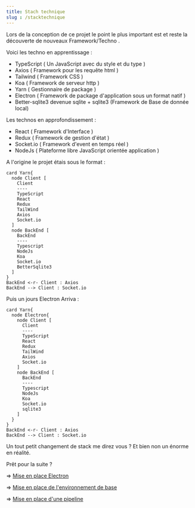 ```yaml
---
title: Stach technique
slug : /stacktechnique
---
```


Lors de la conception de ce projet le point le plus important est et reste la découverte de nouveaux Framework/Techno .

Voici les techno en apprentissage :

- TypeScript ( Un JavaScript avec du style et du type )
- Axios ( Framework pour les requête html )
- Tailwind ( Framework CSS )
- Koa ( Framework de serveur http )
- Yarn ( Gestionnaire de package )
- Electron ( Framework de package d'application sous un format natif )
- Better-sqlite3 devenue sqlite + sqlite3 (Framework de Base de donnée local)

Les technos en approfondissement :

- React ( Framework d'Interface )
- Redux ( Framework de gestion d'état )
- Socket.io ( Framework d'event en temps réel )
- NodeJs ( Plateforme libre JavaScript orientée application )

A l'origine le projet étais sous le format :

```plantuml A l'origine des temps
card Yarn{
  node Client [
    Client
    ----
    TypeScript
    React
    Redux
    TailWind
    Axios
    Socket.io
  ]
  node BackEnd [
    BackEnd
    ----
    Typescript
    NodeJs
    Koa
    Socket.io
    BetterSqlite3
  ]
}
BackEnd <-r- Client : Axios
BackEnd --> Client : Socket.io
```

Puis un jours Electron Arriva :

```plantuml A l'origine des temps
card Yarn{
  node Electron{
    node Client [
      Client
      ----
      TypeScript
      React
      Redux
      TailWind
      Axios
      Socket.io
    ]
    node BackEnd [
      BackEnd
      ----
      Typescript
      NodeJs
      Koa
      Socket.io
      sqlite3
    ]
  }
}
BackEnd <-r- Client : Axios
BackEnd --> Client : Socket.io
```

Un tout petit changement de stack me direz vous ? Et bien non un énorme en réalité.

Prêt pour la suite ?

=> [Mise en place Electron](/docs/electron)

=> [Mise en place de l'environnement de base](/docs/setup)

=> [Mise en place d'une pipeline](/docs/pipeline)
